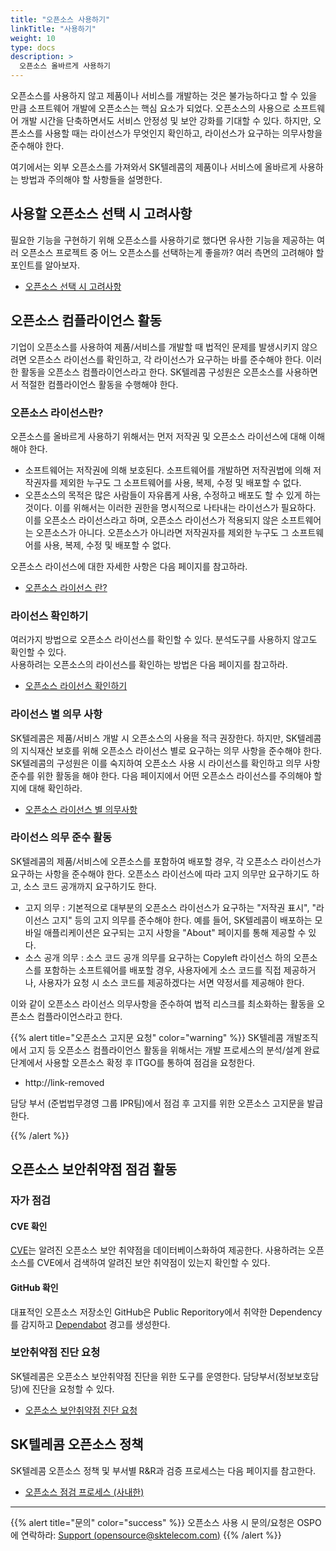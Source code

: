 ```yaml
---
title: "오픈소스 사용하기"
linkTitle: "사용하기"
weight: 10
type: docs
description: >
  오픈소스 올바르게 사용하기
---
```


오픈소스를 사용하지 않고 제품이나 서비스를 개발하는 것은 불가능하다고 할 수 있을 만큼 소프트웨어 개발에 오픈소스는 핵심 요소가 되었다. 오픈소스의 사용으로 소프트웨어 개발 시간을 단축하면서도 서비스 안정성 및 보안 강화를 기대할 수 있다. 하지만, 오픈소스를 사용할 때는 라이선스가 무엇인지 확인하고, 라이선스가 요구하는 의무사항을 준수해야 한다.

여기에서는 외부 오픈소스를 가져와서 SK텔레콤의 제품이나 서비스에 올바르게 사용하는 방법과 주의해야 할 사항들을 설명한다.

## 사용할 오픈소스 선택 시 고려사항

필요한 기능을 구현하기 위해 오픈소스를 사용하기로 했다면 유사한 기능을 제공하는 여러 오픈소스 프로젝트 중 어느 오픈소스를 선택하는게 좋을까? 여러 측면의 고려해야 할 포인트를 알아보자. 

* [오픈소스 선택 시 고려사항](/guide/use/choose)

## 오픈소스 컴플라이언스 활동
기업이 오픈소스를 사용하여 제품/서비스를 개발할 때 법적인 문제를 발생시키지 않으려면 오픈소스 라이선스를 확인하고, 각 라이선스가 요구하는 바를 준수해야 한다. 이러한 활동을 오픈소스 컴플라이언스라고 한다. SK텔레콤 구성원은 오픈소스를 사용하면서 적절한 컴플라이언스 활동을 수행해야 한다. 

### 오픈소스 라이선스란? 
오픈소스를 올바르게 사용하기 위해서는 먼저 저작권 및 오픈소스 라이선스에 대해 이해해야 한다.

* 소프트웨어는 저작권에 의해 보호된다. 소프트웨어를 개발하면 저작권법에 의해 저작권자를 제외한 누구도 그 소프트웨어를 사용, 복제, 수정 및 배포할 수 없다.
* 오픈소스의 목적은 많은 사람들이 자유롭게 사용, 수정하고 배포도 할 수 있게 하는 것이다. 이를 위해서는 이러한 권한을 명시적으로 나타내는 라이선스가 필요하다. 이를 오픈소스 라이선스라고 하며, 오픈소스 라이선스가 적용되지 않은 소프트웨어는 오픈소스가 아니다. 오픈소스가 아니라면 저작권자를 제외한 누구도 그 소프트웨어를 사용, 복제, 수정 및 배포할 수 없다.

오픈소스 라이선스에 대한 자세한 사항은 다음 페이지를 참고하라.
* [오픈소스 라이선스 란?](/guide/use/license)

### 라이선스 확인하기
여러가지 방법으로 오픈소스 라이선스를 확인할 수 있다. 분석도구를 사용하지 않고도 확인할 수 있다.  
사용하려는 오픈소스의 라이선스를 확인하는 방법은 다음 페이지를 참고하라. 
* [오픈소스 라이선스 확인하기](/guide/use/check)

### 라이선스 별 의무 사항
SK텔레콤은 제품/서비스 개발 시 오픈소스의 사용을 적극 권장한다. 하지만, SK텔레콤의 지식재산 보호를 위해 오픈소스 라이선스 별로 요구하는 의무 사항을 준수해야 한다. SK텔레콤의 구성원은 이를 숙지하여 오픈소스 사용 시 라이선스를 확인하고 의무 사항 준수를 위한 활동을 해야 한다. 다음 페이지에서 어떤 오픈소스 라이선스를 주의해야 할지에 대해 확인하라. 
* [오픈소스 라이선스 별 의무사항](/guide/use/obligation)

### 라이선스 의무 준수 활동
SK텔레콤의 제품/서비스에 오픈소스를 포함하여 배포할 경우, 각 오픈소스 라이선스가 요구하는 사항을 준수해야 한다. 오픈소스 라이선스에 따라 고지 의무만 요구하기도 하고, 소스 코드 공개까지 요구하기도 한다.

* 고지 의무 : 기본적으로 대부분의 오픈소스 라이선스가 요구하는 "저작권 표시", "라이선스 고지" 등의 고지 의무를 준수해야 한다. 예를 들어, SK텔레콤이 배포하는 모바일 애플리케이션은 요구되는 고지 사항을 "About" 페이지를 통해 제공할 수 있다.
* 소스 공개 의무 : 소스 코드 공개 의무를 요구하는 Copyleft 라이선스 하의 오픈소스를 포함하는 소프트웨어를 배포할 경우, 사용자에게 소스 코드를 직접 제공하거나, 사용자가 요청 시 소스 코드를 제공하겠다는 서면 약정서를 제공해야 한다.

이와 같이 오픈소스 라이선스 의무사항을 준수하여 법적 리스크를 최소화하는 활동을 오픈소스 컴플라이언스라고 한다.

{{% alert title="오픈소스 고지문 요청" color="warning" %}}
SK텔레콤 개발조직에서 고지 등 오픈소스 컴플라이언스 활동을 위해서는 개발 프로세스의 분석/설계 완료 단계에서 사용할 오픈소스 확정 후 ITGO를 통하여 점검을 요청한다. 

* http://link-removed

담당 부서 (준법법무경영 그룹 IPR팀)에서 점검 후 고지를 위한 오픈소스 고지문을 발급한다. 

{{% /alert %}}

## 오픈소스 보안취약점 점검 활동
### 자가 점검
#### CVE 확인
[CVE](https://cve.mitre.org/index.html)는 알려진 오픈소스 보안 취약점을 데이터베이스화하여 제공한다. 사용하려는 오픈소스를 CVE에서 검색하여 알려진 보안 취약점이 있는지 확인할 수 있다. 

#### GitHub 확인
대표적인 오픈소스 저장소인 GitHub은 Public Reporitory에서 취약한 Dependency를 감지하고 [Dependabot](https://docs.github.com/en/github/managing-security-vulnerabilities/about-alerts-for-vulnerable-dependencies#dependabot-alerts-for-vulnerable-dependencies) 경고를 생성한다. 

### 보안취약점 진단 요청
SK텔레콤은 오픈소스 보안취약점 진단을 위한 도구를 운영한다. 담당부서(정보보호담당)에 진단을 요청할 수 있다. 
* [오픈소스 보안취약점 진단 요청](http://link-removed/)

## SK텔레콤 오픈소스 정책
SK텔레콤 오픈소스 정책 및 부서별  R&R과 검증 프로세스는 다음 페이지를 참고한다.
* [오픈소스 점검 프로세스 (사내한)](https://link-removed/)


---

{{% alert title="문의" color="success" %}}
오픈소스 사용 시 문의/요청은 OSPO에 연락하라: [Support (opensource@sktelecom.com)](https://sktelecom.github.io/about/contact/)
{{% /alert %}}